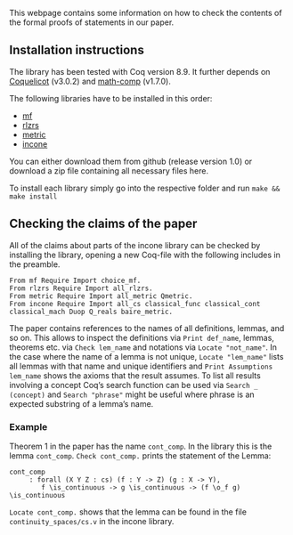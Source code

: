 This webpage contains some information on how to check the contents of the formal proofs of statements in our paper.

## Installation instructions
The library has been tested with Coq version 8.9.
It further depends on [Coquelicot](http://coquelicot.saclay.inria.fr/) (v3.0.2) and [math-comp](https://math-comp.github.io/math-comp/) (v1.7.0).

The following libraries have to be installed in this order:
- [mf](https://github.com/FlorianSteinberg/mf/tree/v1.0) 
- [rlzrs](https://github.com/FlorianSteinberg/rlzrs/tree/v1.0)
- [metric](https://github.com/FlorianSteinberg/metric/tree/v1.0)
- [incone](https://github.com/FlorianSteinberg/incone/tree/v1.0)

You can either download them from github (release version 1.0) or download a zip file containing all necessary files here.

To install each library simply go into the respective folder and run 
`make && make install`

## Checking the claims of the paper
All of the claims about parts of the incone library can be checked by installing the library, opening a new 
Coq-file with the following includes in the preamble.
```
From mf Require Import choice_mf.
From rlzrs Require Import all_rlzrs.
From metric Require Import all_metric Qmetric.
From incone Require Import all_cs classical_func classical_cont classical_mach Duop Q_reals baire_metric.
```
The paper contains references to the names of all definitions, lemmas, and so on. 
This allows to inspect the definitions via `Print def_name`, lemmas, theorems etc. via `Check lem_name` and notations via `Locate "not_name"`. 
In the case where the name of a lemma is not unique, `Locate "lem_name"` lists all lemmas with that name and unique identifiers and `Print Assumptions lem_name` shows the axioms that the result assumes. 
To list all results involving a concept Coq’s search function can be used via `Search _ (concept)` and `Search "phrase"` might be useful where phrase is an expected substring of a lemma’s name.

### Example
Theorem 1 in the paper has the name `cont_comp`.
In the library this is the lemma `cont_comp`.
`Check cont_comp.` prints the statement of the Lemma:
```
cont_comp
     : forall (X Y Z : cs) (f : Y -> Z) (g : X -> Y), 
        f \is_continuous -> g \is_continuous -> (f \o_f g) \is_continuous
```
`Locate cont_comp.` shows that the lemma can be found in the file `continuity_spaces/cs.v` in the incone library.
